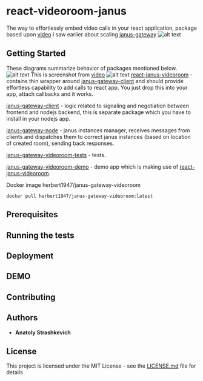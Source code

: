 # react-videoroom-janus
The way to effortlessly embed video calls in your react application, 
package based upon [video](https://www.youtube.com/watch?v=zxRwELmyWU0&t=1s) i saw earlier about scaling [janus-gateway](https://github.com/meetecho/janus-gateway)
![alt text](https://github.com/IG-88-2/react-janus-videoroom/blob/master/example.jpg?raw=true)
## Getting Started
These diagrams summarize behavior of packages mentioned below.
![alt text](https://github.com/IG-88-2/react-janus-videoroom/blob/master/xxx.png?raw=true)
This is screenshot from [video](https://www.youtube.com/watch?v=zxRwELmyWU0&t=1s)
![alt text](https://github.com/IG-88-2/react-janus-videoroom/blob/master/plan.jpg?raw=true)
[react-janus-videoroom](https://github.com/IG-88-2/react-janus-videoroom) - contains thin wrapper around
[janus-gateway-client](https://github.com/IG-88-2/janus-gateway-client) and should provide effortless capability to
add calls to react app. You just drop this into your app, attach callbacks and it works.  

[janus-gateway-client](https://github.com/IG-88-2/janus-gateway-client) - logic related to signaling and negotiation between frontend
and nodejs backend, this is separate package which you have to install in your nodejs app.  

[janus-gateway-node](https://github.com/IG-88-2/janus-gateway-node) - janus instances manager, 
receives messages from clients and dispatches them to correct janus instances (based on location of created room), sending back responses.  

[janus-gateway-videoroom-tests](https://github.com/IG-88-2/janus-gateway-videoroom-tests) - tests.  

[janus-gateway-videoroom-demo](https://github.com/IG-88-2/janus-gateway-videoroom-demo) - demo app which is making use of
[react-janus-videoroom](https://github.com/IG-88-2/react-janus-videoroom).  

Docker image herbert1947/janus-gateway-videoroom
```
docker pull herbert1947/janus-gateway-videoroom:latest 
```   
## Prerequisites

## Running the tests

## Deployment

## DEMO

## Contributing

## Authors

* **Anatoly Strashkevich**

## License

This project is licensed under the MIT License - see the [LICENSE.md](LICENSE.md) file for details
